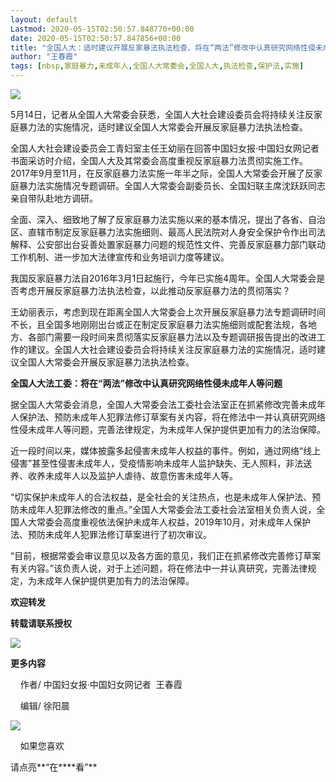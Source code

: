 ```yaml
---
layout: default
Lastmod: 2020-05-15T02:50:57.848770+00:00
date: 2020-05-15T02:50:57.847856+00:00
title: "全国人大：适时建议开展反家暴法执法检查、将在“两法”修改中认真研究网络性侵未成年人等问题"
author: "王春霞"
tags: [nbsp,家庭暴力,未成年人,全国人大常委会,全国人大,执法检查,保护法,实施]
---
```


![](https://images.weserv.nl/?url=https%3A//mmbiz.qpic.cn/mmbiz_png/afwZ12xXic2VaCpia24I8wF1ibibxwoib8zqubfOJX3m8uzIJJ0PIxX5cxSIpHHmF8Jm5u4v6ourDdn799A4KeVm99Q/640%3Fwx_fmt%3Dpng)  

5月14日，记者从全国人大常委会获悉，全国人大社会建设委员会将持续关注反家庭暴力法的实施情况，适时建议全国人大常委会开展反家庭暴力法执法检查。

全国人大社会建设委员会工青妇室主任王幼丽在回答中国妇女报·中国妇女网记者书面采访时介绍，全国人大及其常委会高度重视反家庭暴力法贯彻实施工作。2017年9月至11月，在反家庭暴力法实施一年半之际，全国人大常委会开展了反家庭暴力法实施情况专题调研。全国人大常委会副委员长、全国妇联主席沈跃跃同志亲自带队赴地方调研。

全面、深入、细致地了解了反家庭暴力法实施以来的基本情况，提出了各省、自治区、直辖市制定反家庭暴力法实施细则、最高人民法院对人身安全保护令作出司法解释、公安部出台妥善处置家庭暴力问题的规范性文件、完善反家庭暴力部门联动工作机制、进一步加大法律宣传和业务培训力度等建议。

我国反家庭暴力法自2016年3月1日起施行，今年已实施4周年。全国人大常委会是否考虑开展反家庭暴力法执法检查，以此推动反家庭暴力法的贯彻落实？

王幼丽表示，考虑到现在距离全国人大常委会上次开展反家庭暴力法专题调研时间不长，且全国多地刚刚出台或正在制定反家庭暴力法实施细则或配套法规，各地方、各部门需要一段时间来贯彻落实反家庭暴力法以及专题调研报告提出的改进工作的建议。全国人大社会建设委员会将持续关注反家庭暴力法的实施情况，适时建议全国人大常委会开展反家庭暴力法执法检查。

**全国人大法工委：将在“两法”修改中认真研究网络性侵未成年人等问题**

据全国人大常委会消息，全国人大常委会法工委社会法室正在抓紧修改完善未成年人保护法、预防未成年人犯罪法修订草案有关内容，将在修法中一并认真研究网络性侵未成年人等问题，完善法律规定，为未成年人保护提供更加有力的法治保障。

近一段时间以来，媒体披露多起侵害未成年人权益的事件。例如，通过网络“线上侵害”甚至性侵害未成年人，受疫情影响未成年人监护缺失、无人照料，非法送养、收养未成年人以及监护人虐待、故意伤害未成年人等。

“切实保护未成年人的合法权益，是全社会的关注热点，也是未成年人保护法、预防未成年人犯罪法修改的重点。”全国人大常委会法工委社会法室相关负责人说，全国人大常委会高度重视依法保护未成年人权益，2019年10月，对未成年人保护法、预防未成年人犯罪法修订草案进行了初次审议。

“目前，根据常委会审议意见以及各方面的意见，我们正在抓紧修改完善修订草案有关内容。”该负责人说，对于上述问题，将在修法中一并认真研究，完善法律规定，为未成年人保护提供更加有力的法治保障。

  

**欢迎转发**

  

**转载请联系授权**

  

![](https://images.weserv.nl/?url=https%3A//mmbiz.qpic.cn/mmbiz_gif/afwZ12xXic2VaCpia24I8wF1ibibxwoib8zqurNia3P4JWlYRshKk7hicgjjU8tI1nIgNYfkAibH2vqXjtOo0OxBmuUOsg/640%3Fwx_fmt%3Dgif)

**更多内容**

  

    作者/ 中国妇女报·中国妇女网记者  王春霞

    编辑/ 徐阳晨

![](https://images.weserv.nl/?url=https%3A//mmbiz.qpic.cn/mmbiz_gif/t2L1SfJsSe2Y7HFCQgXxx1F1TTY0fias8NfPSuTLJv3k55yLmAPf6gibnBGpt6XW4DhO6f4oJP8AAsJAdYnl6ulQ/640%3Fwx_fmt%3Dgif)

    如果您喜欢

请点亮**“在****看”**

